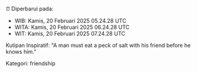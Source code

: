 ⏰ Diperbarui pada:
- WIB: Kamis, 20 Februari 2025 05.24.28 UTC
- WITA: Kamis, 20 Februari 2025 06.24.28 UTC
- WIT: Kamis, 20 Februari 2025 07.24.28 UTC

Kutipan Inspiratif:
"A man must eat a peck of salt with his friend before he knows him."


Kategori: friendship

